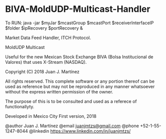 # BIVA-MoldUDP-Multicast-Handler

To RUN: java -jar $myJar $mcastGroup $mcastPort $receiverInterfaceIP $folder $ipRecovery $portRecovery &

Market Data Feed Handler, ITCH Protocol.

MoldUDP Multicast

Useful for the new Mexican Stock Exchange BIVA (Bolsa Institucional de Valores) that uses X-Stream (NASDAQ).

Copyright (C) 2018 Juan J. Martínez

All rights reserved. This complete software or any portion thereof
can be used as reference but may not be reproduced in any manner 
whatsoever without the express written permission of the owner.

The purpose of this is to be consulted and used as a referece of 
functionallyty.

Developed in Mexico City
First version, 2018

 @author Juan J. Martínez
 @email juanjmtzs@gmail.com
 @phone +52-1-55-1247-8044
 @linkedin https://www.linkedin.com/in/juanjmtzs/
